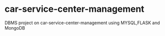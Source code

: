 # car-service-center-management
DBMS project on car-service-center-management using MYSQL,FLASK and MongoDB
